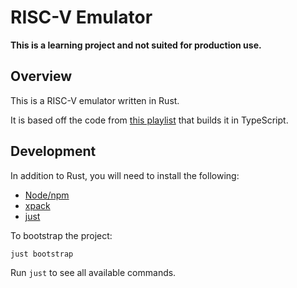 # RISC-V Emulator

**This is a learning project and not suited for production use.**

## Overview

This is a RISC-V emulator written in Rust.

It is based off the code from [this playlist](https://www.youtube.com/playlist?list=PLP29wDx6QmW4sXTvFYgbHrLygqH8_oNEH) that builds it in TypeScript.

## Development

In addition to Rust, you will need to install the following:

- [Node/npm](https://nodejs.org/en/download/)
- [xpack](https://xpack-dev-tools.github.io/riscv-none-elf-gcc-xpack/docs/install/)
- [just](https://github.com/casey/just?tab=readme-ov-file#installation)

To bootstrap the project:

```sh
just bootstrap
```

Run `just` to see all available commands.
